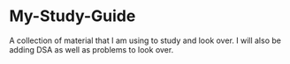 # My-Study-Guide
A collection of material that I am using to study and look over. I will also be adding DSA as well as problems to look over.
